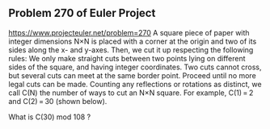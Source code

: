 ## Problem 270 of Euler Project 
https://www.projecteuler.net/problem=270
A square piece of paper with integer dimensions N×N is placed with a corner at the origin and two of its sides along the x- and y-axes. Then, we cut it up respecting the following rules:
We only make straight cuts between two points lying on different sides of the square, and having integer coordinates.
Two cuts cannot cross, but several cuts can meet at the same border point.
Proceed until no more legal cuts can be made.
Counting any reflections or rotations as distinct, we call C(N) the number of ways to cut an N×N square. For example, C(1) = 2 and C(2) = 30 (shown below).

What is C(30) mod 108 ?